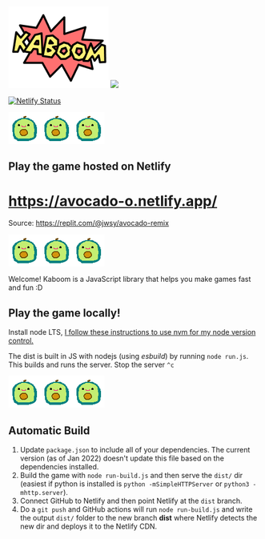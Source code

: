 ![kaboom](learn/kaboom.png) <img src="https://www.netlify.com/v3/img/components/logomark.png" height="160px">

[![Netlify Status](https://api.netlify.com/api/v1/badges/3780e935-7729-4b5d-92aa-d641286295e7/deploy-status)](https://app.netlify.com/sites/avocado-o/deploys)

![avocado](avocado-icon.png)![avocado](avocado-icon.png)![avocado](avocado-icon.png)

## Play the game hosted on Netlify
# https://avocado-o.netlify.app/
Source: https://replit.com/@jwsy/avocado-remix

![avocado](avocado-icon.png)![avocado](avocado-icon.png)![avocado](avocado-icon.png)

Welcome! Kaboom is a JavaScript library that helps you make games fast and fun :D

Play the game locally!
----------------------
Install node LTS, [I follow these instructions to use nvm for my node version control.](https://heynode.com/tutorial/install-nodejs-locally-nvm/)

The dist is built in JS with nodejs (using *esbuild*) by running `node run.js`. This builds and runs the server. Stop the server `^c`

![avocado](avocado-icon.png)![avocado](avocado-icon.png)![avocado](avocado-icon.png)

Automatic Build
---------------
1. Update `package.json` to include all of your dependencies. The current version (as of Jan 2022) doesn't update this file based on the dependencies installed.
1. Build the game with `node run-build.js` and then serve the `dist/` dir (easiest if python is installed is `python -mSimpleHTTPServer` or `python3 -mhttp.server`). 
1. Connect GitHub to Netlify and then point Netlify at the `dist` branch.
1. Do a `git push` and GitHub actions will run `node run-build.js` and write the output `dist/` folder to the new branch **dist** where Netlify detects the new dir and deploys it to the Netlify CDN.